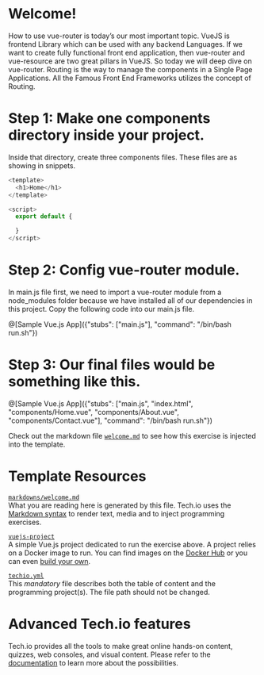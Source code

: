 # Welcome!

How to use vue-router is today’s our most important topic. VueJS is frontend Library which can be used with any backend Languages. If we want to create fully functional front end application, then vue-router and vue-resource are two great pillars in VueJS. So today we will deep dive on vue-router. Routing is the way to manage the components in a Single Page Applications. All the Famous Front End Frameworks utilizes the concept of Routing.

# Step 1: Make one components directory inside your project.

Inside that directory, create three components files. These files are as showing in snippets.

```javascript
<template>
  <h1>Home</h1>
</template>

<script>
  export default {

  }
</script>
```

 # Step 2: Config vue-router module.

 In main.js file first, we need to import a vue-router module from a node_modules folder because we have installed all of our dependencies in this project. Copy the following code into our main.js file.

@[Sample Vue.js App]({"stubs": ["main.js"], "command": "/bin/bash run.sh"})

# Step 3: Our final files would be something like this.

@[Sample Vue.js App]({"stubs": ["main.js", "index.html", "components/Home.vue", "components/About.vue", "components/Contact.vue"], "command": "/bin/bash run.sh"})

Check out the markdown file [`welcome.md`](https://github.com/TechDotIO/vuejs-template/blob/master/markdowns/welcome.md) to see how this exercise is injected into the template.

# Template Resources

[`markdowns/welcome.md`](https://github.com/TechDotIO/vuejs-template/blob/master/markdowns/welcome.md)  
What you are reading here is generated by this file. Tech.io uses the [Markdown syntax](https://tech.io/doc/reference-markdowns) to render text, media and to inject programming exercises.


[`vuejs-project`](https://github.com/TechDotIO/vuejs-template/tree/master/vuejs-project)  
A simple Vue.js project dedicated to run the exercise above. A project relies on a Docker image to run. You can find images on the [Docker Hub](https://hub.docker.com/explore/) or you can even [build your own](https://tech.io/doc/reference-runner).


[`techio.yml`](https://github.com/TechDotIO/vuejs-template/blob/master/techio.yml)  
This *mandatory* file describes both the table of content and the programming project(s). The file path should not be changed.


# Advanced Tech.io features

Tech.io provides all the tools to make great online hands-on content, quizzes, web consoles, and visual content. Please refer to the [documentation](https://tech.io/doc) to learn more about the possibilities.
